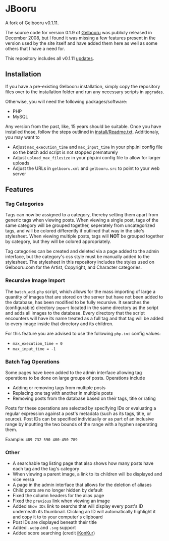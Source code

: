 # JBooru

A fork of Gelbooru v0.1.11.

The source code for version 0.1.9 of [Gelbooru](https://gelbooru.com) was publicly released in December 2008, but I found it was missing a few features present in the version used by the site itself and have added them here as well as some others that I have a need for.

This repository includes all v0.1.11 [updates](https://gelbooru.com/index.php?page=forum&s=view&id=99&pid=0).

## Installation

If you have a pre-existing Gelbooru installation, simply copy the repository files over to the installation folder and run any necessary scripts in `upgrades`.

Otherwise, you will need the following packages/software:

* PHP
* MySQL

Any version from the past, like, 15 years should be suitable. Once you have installed those, follow the steps outlined in [install/Readme.txt](install/Readme.txt). Additionaly, you may want to

* Adjust `max_execution_time` and `max_input_time` in your php.ini config file so the batch add script is not stopped prematurely
* Adjust `upload_max_filesize` in your php.ini config file to allow for larger uploads
* Adjust the URLs in `gelbooru.xml` and `gelbooru.src` to point to your web server

## Features

### Tag Categories

Tags can now be assigned to a category, thereby setting them apart from generic tags when viewing posts. When viewing a single post, tags of the same category will be grouped together, seperately from uncategorized tags, and will be colored differently if outlined that way in the site's stylesheet. When viewing multiple posts, tags will __NOT__ be grouped together by category, but they will be colored appropriately.

Tag categories can be created and deleted via a page added to the admin interface, but the category's css style must be manually added to the stylesheet. The stylesheet in this repository includes the styles used on Gelbooru.com for the Artist, Copyright, and Character categories.

### Recursive Image Import

The `batch_add.php` script, which allows for the mass importing of large a quantity of images that are stored on the server but have not been added to the database, has been modified to be fully recursive. It searches the (configurable) directory `import` located in the same directory as the script and adds all images to the database. Every directory that the script encounters will have its name treated as a full tag and that tag will be added to every image inside that directory and its children.

For this feature you are advised to use the following `php.ini` config values:

* `max_execution_time = 0`
* `max_input_time = -1`

### Batch Tag Operations

Some pages have been added to the admin interface allowing tag operations to be done on large groups of posts. Operations include

* Adding or removing tags from multiple posts
* Replacing one tag with another in multiple posts
* Removing posts from the database based on their tags, title or rating

Posts for these operations are selected by specifying IDs or evaluating a regular expression against a post's metadata (such as its tags, title, or source). Post IDs can be specified individually or as part of an inclusive range by inputting the two bounds of the range with a hyphen seperating them.

Example: `489 732 590 400-450 789`

### Other

* A searchable tag listing page that also shows how many posts have each tag and the tag's category
* When viewing a parent image, a link to its children will be displayed and vice versa
* A page in the admin interface that allows for the deletion of aliases
* Child posts are no longer hidden by default
* Fixed the column headers for the alias page
* Fixed the `previous` link when viewing an image
* Added `Show IDs` link to searchs that will display every post's ID underneath its thumbnail. Clicking an ID will automatically highlight it and copy it to to your computer's clipboard
* Post IDs are displayed beneath their title
* Added `.webp` and `.svg` support
* Added score searching (credit [iKonKur](https://github.com/iKonKur))
